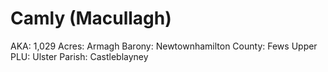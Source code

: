 # Camly (Macullagh)

AKA: 1,029
Acres: Armagh
Barony: Newtownhamilton
County: Fews Upper
PLU: Ulster
Parish: Castleblayney